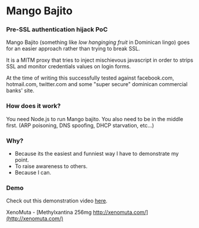 # Mango Bajito
### Pre-SSL authentication hijack PoC

Mango Bajito (something like _low hanginging fruit_ in Dominican lingo) goes for an easier approach rather than trying to break SSL.

It is a MITM proxy that tries to inject mischievous javascript in order to strips SSL and monitor credentials values on login forms.

At the time of writing this successfully tested against facebook.com, hotmail.com, twitter.com and some "super secure" dominican commercial banks' site.

### How does it work?

You need Node.js to run Mango bajito.
You also need to be in the middle first. (ARP poisoning, DNS spoofing, DHCP starvation, etc...)

### Why?

* Because its the easiest and funniest way I have to demonstrate my point.
* To raise awareness to others.
* Because I can.

### Demo
Check out this demonstration video [here](http://vimeo.com/45317077).

XenoMuta - [Methylxantina 256mg http://xenomuta.com/](http://xenomuta.com/)
